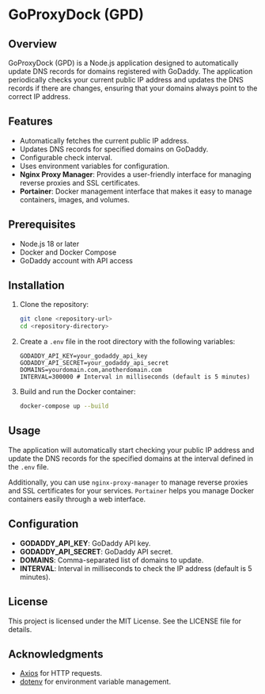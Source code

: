# GoProxyDock (GPD)

## Overview

GoProxyDock (GPD) is a Node.js application designed to automatically update DNS records for domains registered with GoDaddy. The application periodically checks your current public IP address and updates the DNS records if there are changes, ensuring that your domains always point to the correct IP address.

## Features

- Automatically fetches the current public IP address.
- Updates DNS records for specified domains on GoDaddy.
- Configurable check interval.
- Uses environment variables for configuration.
- **Nginx Proxy Manager**: Provides a user-friendly interface for managing reverse proxies and SSL certificates.
- **Portainer**: Docker management interface that makes it easy to manage containers, images, and volumes.

## Prerequisites

- Node.js 18 or later
- Docker and Docker Compose
- GoDaddy account with API access

## Installation

1. Clone the repository:
   ```bash
   git clone <repository-url>
   cd <repository-directory>
   ```

2. Create a `.env` file in the root directory with the following variables:
   ```plaintext
   GODADDY_API_KEY=your_godaddy_api_key
   GODADDY_API_SECRET=your_godaddy_api_secret
   DOMAINS=yourdomain.com,anotherdomain.com
   INTERVAL=300000 # Interval in milliseconds (default is 5 minutes)
   ```

3. Build and run the Docker container:
   ```bash
   docker-compose up --build
   ```

## Usage

The application will automatically start checking your public IP address and update the DNS records for the specified domains at the interval defined in the `.env` file.

Additionally, you can use `nginx-proxy-manager` to manage reverse proxies and SSL certificates for your services. `Portainer` helps you manage Docker containers easily through a web interface.

## Configuration

- **GODADDY_API_KEY**: GoDaddy API key.
- **GODADDY_API_SECRET**: GoDaddy API secret.
- **DOMAINS**: Comma-separated list of domains to update.
- **INTERVAL**: Interval in milliseconds to check the IP address (default is 5 minutes).

## License

This project is licensed under the MIT License. See the LICENSE file for details.

## Acknowledgments

- [Axios](https://github.com/axios/axios) for HTTP requests.
- [dotenv](https://github.com/motdotla/dotenv) for environment variable management.
